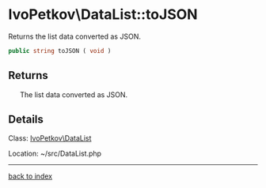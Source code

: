 # IvoPetkov\DataList::toJSON

Returns the list data converted as JSON.

```php
public string toJSON ( void )
```

## Returns

&nbsp;&nbsp;&nbsp;&nbsp;&nbsp;&nbsp;The list data converted as JSON.

## Details

Class: [IvoPetkov\DataList](ivopetkov.datalist.class.md)

Location: ~/src/DataList.php

---

[back to index](index.md)

